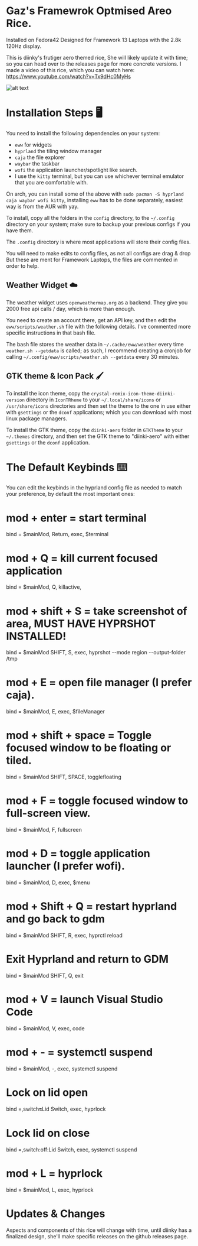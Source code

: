 # Gaz's Framewrok Optmised Areo Rice.
Installed on Fedora42 Designed for Framework 13 Laptops with the 2.8k 120Hz display. 

This is diinky's frutiger aero themed rice, She will likely update it with time; so you can head over to the releases page for more concrete versions.
I made a video of this rice, which you can watch here:
https://www.youtube.com/watch?v=Tx9dHc0MyHs

![alt text](./wallpapers/aquarium.png)

# Installation Steps 🖥️

You need to install the following dependencies on your system:

- `eww` for widgets
- `hyprland` the tiling window manager
- `caja` the file explorer
- `waybar` the taskbar
- `wofi` the application launcher/spotlight like search.
- I use the `kitty` terminal, but you can use whichever terminal emulator that you are comfortable with.

On arch, you can install some of the above with `sudo pacman -S hyprland caja waybar wofi kitty`, installing `eww` has to
be done separately, easiest way is from the AUR with yay.

To install, copy all the folders in the `config` directory, to the `~/.config` directory on your system; make sure to backup your previous configs if you have them.

The `.config` directory is where most applications will store their config files.

You will need to make edits to config files, as not all configs are drag & drop But these are ment for Framework Laptops, the files are commented in
order to help.

## Weather Widget ☁️

The weather widget uses `openweathermap.org` as a backend. They give you 2000 free api calls / day, which is more than enough.

You need to create an account there, get an API key, and then edit
the `eww/scripts/weather.sh` file with the following details. I've commented more specific instructions in that bash file.

The bash file stores the weather data in `~/.cache/eww/weather` every time `weather.sh --getdata` is called; as such, I recommend creating a
cronjob for calling `~/.config/eww/scripts/weather.sh --getdata` every 30 minutes.

## GTK theme & Icon Pack 🖌️

To install the icon theme, copy the `crystal-remix-icon-theme-diinki-version` directory in `IconTRheme` to your `~/.local/share/icons` or `/usr/share/icons` directories
and then set the theme to the one in use either with `gsettings` or the `dconf` applications; which you can download with most linux package managers.

To install the GTK theme, copy the `diinki-aero` folder in `GTKTheme` to your `~/.themes` directory,
and then set the GTK theme to "diinki-aero" with either `gsettings` or the `dconf` application.

# The Default Keybinds ⌨️

You can edit the keybinds in the hyprland config file as needed to match your preference, by default the most important ones:

# mod + enter = start terminal
bind = $mainMod, Return, exec, $terminal
# mod + Q = kill current focused application
bind = $mainMod, Q, killactive,
# mod + shift + S = take screenshot of area, MUST HAVE HYPRSHOT INSTALLED!
bind = $mainMod SHIFT, S, exec, hyprshot --mode region --output-folder /tmp
# mod + E = open file manager (I prefer caja).
bind = $mainMod, E, exec, $fileManager
# mod + shift + space = Toggle focused window to be floating or tiled.
bind = $mainMod SHIFT, SPACE, togglefloating
# mod + F = toggle focused window to full-screen view.
bind = $mainMod, F, fullscreen
# mod + D = toggle application launcher (I prefer wofi).
bind = $mainMod, D, exec, $menu
# mod + Shift + Q = restart hyprland and go back to gdm
bind = $mainMod SHIFT, R, exec, hyprctl reload 
# Exit Hyprland and return to GDM
bind = $mainMod SHIFT, Q, exit
# mod + V = launch Visual Studio Code
bind = $mainMod, V, exec, code
# mod + - = systemctl suspend
bind = $mainMod, -, exec, systemctl suspend
# Lock on lid open
bind =,switch:on:Lid Switch, exec, hyprlock
# Lock lid on close
bind =,switch:off:Lid Switch, exec, systemctl suspend
# mod + L = hyprlock
bind = $mainMod, L, exec, hyprlock

# Updates & Changes

Aspects and components of this rice will change with time, until diinky has a finalized design, she'll make specific releases on the github releases page.

